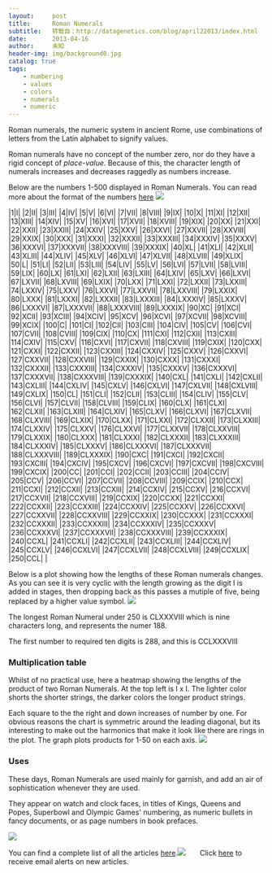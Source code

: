 ```yaml
---
layout:     post
title:      Roman Numerals
subtitle:   转载自：http://datagenetics.com/blog/april22013/index.html
date:       2013-04-16
author:     未知
header-img: img/background0.jpg
catalog: true
tags:
    - numbering
    - values
    - colors
    - numerals
    - numeric
---
```





Roman numerals, the numeric system in ancient Rome, use combinations of letters from the Latin alphabet to signify values.

Roman numerals have no concept of the number zero, nor do they have a rigid concept of *place-value*. Because of this, the character length of numerals increases and decreases raggedly as numbers increase.

Below are the numbers 1-500 displayed in Roman Numerals. You can read more about the format of the numbers [here](http://en.wikipedia.org/wiki/Roman_numerals)
![](http://datagenetics.com/blog/april22013/t.png)

|1|I|
|2|II|
|3|III|
|4|IV|
|5|V|
|6|VI|
|7|VII|
|8|VIII|
|9|IX|
|10|X|
|11|XI|
|12|XII|
|13|XIII|
|14|XIV|
|15|XV|
|16|XVI|
|17|XVII|
|18|XVIII|
|19|XIX|
|20|XX|
|21|XXI|
|22|XXII|
|23|XXIII|
|24|XXIV|
|25|XXV|
|26|XXVI|
|27|XXVII|
|28|XXVIII|
|29|XXIX|
|30|XXX|
|31|XXXI|
|32|XXXII|
|33|XXXIII|
|34|XXXIV|
|35|XXXV|
|36|XXXVI|
|37|XXXVII|
|38|XXXVIII|
|39|XXXIX|
|40|XL|
|41|XLI|
|42|XLII|
|43|XLIII|
|44|XLIV|
|45|XLV|
|46|XLVI|
|47|XLVII|
|48|XLVIII|
|49|XLIX|
|50|L|
|51|LI|
|52|LII|
|53|LIII|
|54|LIV|
|55|LV|
|56|LVI|
|57|LVII|
|58|LVIII|
|59|LIX|
|60|LX|
|61|LXI|
|62|LXII|
|63|LXIII|
|64|LXIV|
|65|LXV|
|66|LXVI|
|67|LXVII|
|68|LXVIII|
|69|LXIX|
|70|LXX|
|71|LXXI|
|72|LXXII|
|73|LXXIII|
|74|LXXIV|
|75|LXXV|
|76|LXXVI|
|77|LXXVII|
|78|LXXVIII|
|79|LXXIX|
|80|LXXX|
|81|LXXXI|
|82|LXXXII|
|83|LXXXIII|
|84|LXXXIV|
|85|LXXXV|
|86|LXXXVI|
|87|LXXXVII|
|88|LXXXVIII|
|89|LXXXIX|
|90|XC|
|91|XCI|
|92|XCII|
|93|XCIII|
|94|XCIV|
|95|XCV|
|96|XCVI|
|97|XCVII|
|98|XCVIII|
|99|XCIX|
|100|C|
|101|CI|
|102|CII|
|103|CIII|
|104|CIV|
|105|CV|
|106|CVI|
|107|CVII|
|108|CVIII|
|109|CIX|
|110|CX|
|111|CXI|
|112|CXII|
|113|CXIII|
|114|CXIV|
|115|CXV|
|116|CXVI|
|117|CXVII|
|118|CXVIII|
|119|CXIX|
|120|CXX|
|121|CXXI|
|122|CXXII|
|123|CXXIII|
|124|CXXIV|
|125|CXXV|
|126|CXXVI|
|127|CXXVII|
|128|CXXVIII|
|129|CXXIX|
|130|CXXX|
|131|CXXXI|
|132|CXXXII|
|133|CXXXIII|
|134|CXXXIV|
|135|CXXXV|
|136|CXXXVI|
|137|CXXXVII|
|138|CXXXVIII|
|139|CXXXIX|
|140|CXL|
|141|CXLI|
|142|CXLII|
|143|CXLIII|
|144|CXLIV|
|145|CXLV|
|146|CXLVI|
|147|CXLVII|
|148|CXLVIII|
|149|CXLIX|
|150|CL|
|151|CLI|
|152|CLII|
|153|CLIII|
|154|CLIV|
|155|CLV|
|156|CLVI|
|157|CLVII|
|158|CLVIII|
|159|CLIX|
|160|CLX|
|161|CLXI|
|162|CLXII|
|163|CLXIII|
|164|CLXIV|
|165|CLXV|
|166|CLXVI|
|167|CLXVII|
|168|CLXVIII|
|169|CLXIX|
|170|CLXX|
|171|CLXXI|
|172|CLXXII|
|173|CLXXIII|
|174|CLXXIV|
|175|CLXXV|
|176|CLXXVI|
|177|CLXXVII|
|178|CLXXVIII|
|179|CLXXIX|
|180|CLXXX|
|181|CLXXXI|
|182|CLXXXII|
|183|CLXXXIII|
|184|CLXXXIV|
|185|CLXXXV|
|186|CLXXXVI|
|187|CLXXXVII|
|188|CLXXXVIII|
|189|CLXXXIX|
|190|CXC|
|191|CXCI|
|192|CXCII|
|193|CXCIII|
|194|CXCIV|
|195|CXCV|
|196|CXCVI|
|197|CXCVII|
|198|CXCVIII|
|199|CXCIX|
|200|CC|
|201|CCI|
|202|CCII|
|203|CCIII|
|204|CCIV|
|205|CCV|
|206|CCVI|
|207|CCVII|
|208|CCVIII|
|209|CCIX|
|210|CCX|
|211|CCXI|
|212|CCXII|
|213|CCXIII|
|214|CCXIV|
|215|CCXV|
|216|CCXVI|
|217|CCXVII|
|218|CCXVIII|
|219|CCXIX|
|220|CCXX|
|221|CCXXI|
|222|CCXXII|
|223|CCXXIII|
|224|CCXXIV|
|225|CCXXV|
|226|CCXXVI|
|227|CCXXVII|
|228|CCXXVIII|
|229|CCXXIX|
|230|CCXXX|
|231|CCXXXI|
|232|CCXXXII|
|233|CCXXXIII|
|234|CCXXXIV|
|235|CCXXXV|
|236|CCXXXVI|
|237|CCXXXVII|
|238|CCXXXVIII|
|239|CCXXXIX|
|240|CCXL|
|241|CCXLI|
|242|CCXLII|
|243|CCXLIII|
|244|CCXLIV|
|245|CCXLV|
|246|CCXLVI|
|247|CCXLVII|
|248|CCXLVIII|
|249|CCXLIX|
|250|CCL|
|

Below is a plot showing how the lengths of these Roman numerals changes. As you can see it is very cyclic with the length growing as the digit I is added in stages, then dropping back as this passes a mutiple of five, being replaced by a higher value symbol.
![](http://datagenetics.com/blog/april22013/g.png)


The longest Roman Numeral under 250 is CLXXXVIII which is nine characters long, and represents the numer 188.

The first number to required ten digits is 288, and this is CCLXXXVIII

### Multiplication table

Whilst of no practical use, here a heatmap showing the lengths of the product of two Roman Numerals. At the top left is I x I. The lighter color shorts the shorter strings, the darker colors the longer product strings.

Each square to the the right and down increases of number by one. For obvious reasons the chart is symmetric around the leading diagonal, but its interesting to make out the harmonics that make it look like there are rings in the plot. The graph plots products for 1-50 on each axis.
![](http://datagenetics.com/blog/april22013/mult.png)


### Uses

These days, Roman Numerals are used mainly for garnish, and add an air of sophistication whenever they are used.

They appear on watch and clock faces, in titles of Kings, Queens and Popes, Superbowl and Olympic Games' numbering, as numeric bullets in fancy documents, or as page numbers in book prefaces.

![](http://datagenetics.com/blog/april22013/c.png)


You can find a complete list of all the articles [here](/blog.html).![](http://datagenetics.com/images/n.gif)
      Click [here](http://datagenetics.com/newsletter/subscribe.html) to receive email alerts on new articles.

